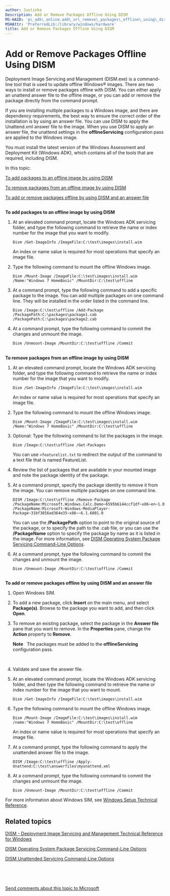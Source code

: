 ```yaml
---
author: Justinha
Description: Add or Remove Packages Offline Using DISM
MS-HAID: 'p\_adk\_online.add\_or\_remove\_packages\_offline\_using\_dism'
MSHAttr: 'PreferredLib:/library/windows/hardware'
title: Add or Remove Packages Offline Using DISM
---
```


# Add or Remove Packages Offline Using DISM


Deployment Image Servicing and Management (DISM.exe) is a command-line tool that is used to update offline Windows® images. There are two ways to install or remove packages offline with DISM. You can either apply an unattend answer file to the offline image, or you can add or remove the package directly from the command prompt.

If you are installing multiple packages to a Windows image, and there are dependency requirements, the best way to ensure the correct order of the installation is by using an answer file. You can use DISM to apply the Unattend.xml answer file to the image. When you use DISM to apply an answer file, the unattend settings in the **offlineServicing** configuration pass are applied to the Windows image.

You must install the latest version of the Windows Assessment and Deployment Kit (Windows ADK), which contains all of the tools that are required, including DISM.

In this topic:

[To add packages to an offline image by using DISM](#bkmk-add)

[To remove packages from an offline image by using DISM](#bkmk-remove)

[To add or remove packages offline by using DISM and an answer file](#bkmk-answer)

## <span id="BKMK_add"></span><span id="bkmk_add"></span><span id="BKMK_ADD"></span>


**To add packages to an offline image by using DISM**

1.  At an elevated command prompt, locate the Windows ADK servicing folder, and type the following command to retrieve the name or index number for the image that you want to modify.

    ``` syntax
    Dism /Get-ImageInfo /ImageFile:C:\test\images\install.wim
    ```

    An index or name value is required for most operations that specify an image file.

2.  Type the following command to mount the offline Windows image.

    ``` syntax
    Dism /Mount-Image /ImageFile:C:\test\images\install.wim /Name:"Windows 7 HomeBasic" /MountDir:C:\test\offline
    ```

3.  At a command prompt, type the following command to add a specific package to the image. You can add multiple packages on one command line. They will be installed in the order listed in the command line.

    ``` syntax
    Dism /Image:C:\test\offline /Add-Package /PackagePath:C:\packages\package1.cab /PackagePath:C:\packages\package2.cab
    ```

4.  At a command prompt, type the following command to commit the changes and unmount the image.

    ``` syntax
    Dism /Unmount-Image /MountDir:C:\test\offline /Commit
    ```

## <span id="BKMK_remove"></span><span id="bkmk_remove"></span><span id="BKMK_REMOVE"></span>


**To remove packages from an offline image by using DISM**

1.  At an elevated command prompt, locate the Windows ADK servicing folder, and type the following command to retrieve the name or index number for the image that you want to modify.

    ``` syntax
    Dism /Get-ImageInfo /ImageFile:C:\test\images\install.wim
    ```

    An index or name value is required for most operations that specify an image file.

2.  Type the following command to mount the offline Windows image.

    ``` syntax
    Dism /Mount-Image /ImageFile:C:\test\images\install.wim /Name:"Windows 7 HomeBasic" /MountDir:C:\test\offline
    ```

3.  Optional: Type the following command to list the packages in the image.

    ``` syntax
    Dism /Image:C:\test\offline /Get-Packages
    ```

    You can use `>featurelist.txt` to redirect the output of the command to a text file that is named FeatureList.

4.  Review the list of packages that are available in your mounted image and note the package identity of the package.

5.  At a command prompt, specify the package identity to remove it from the image. You can remove multiple packages on one command line.

    ``` syntax
    DISM /Image:C:\test\offline /Remove-Package /PackageName:Microsoft.Windows.Calc.Demo~6595b6144ccf1df~x86~en~1.0.0.0 /PackageName:Microsoft-Windows-MediaPlayer-Package~31bf3856ad364e35~x86~~6.1.6801.0
    ```

    You can use the **/PackagePath** option to point to the original source of the package, or to specify the path to the .cab file, or you can use the **/PackageName** option to specify the package by name as it is listed in the image. For more information, see [DISM Operating System Package Servicing Command-Line Options](dism-operating-system-package-servicing-command-line-options.md).

6.  At a command prompt, type the following command to commit the changes and unmount the image.

    ``` syntax
    Dism /Unmount-Image /MountDir:C:\test\offline /Commit
    ```

## <span id="BKMK_answer"></span><span id="bkmk_answer"></span><span id="BKMK_ANSWER"></span>


**To add or remove packages offline by using DISM and an answer file**

1.  Open Windows SIM.

2.  To add a new package, click **Insert** on the main menu, and select **Package(s)**. Browse to the package you want to add, and then click **Open**.

3.  To remove an existing package, select the package in the **Answer file** pane that you want to remove. In the **Properties** pane, change the **Action** property to **Remove**.

    **Note**  
    The packages must be added to the **offlineServicing** configuration pass.

     

4.  Validate and save the answer file.

5.  At an elevated command prompt, locate the Windows ADK servicing folder, and then type the following command to retrieve the name or index number for the image that you want to mount.

    ``` syntax
    Dism /Get-ImageInfo /ImageFile:C:\test\images\install.wim
    ```

6.  Type the following command to mount the offline Windows image.

    ``` syntax
    Dism /Mount-Image /ImageFile:C:\test\images\install.wim /name:"Windows 7 HomeBasic" /MountDir:C:\test\offline
    ```

    An index or name value is required for most operations that specify an image file.

7.  At a command prompt, type the following command to apply the unattended answer file to the image.

    ``` syntax
    DISM /Image:C:\test\offline /Apply-Unattend:C:\test\answerfiles\myunattend.xml
    ```

8.  At a command prompt, type the following command to commit the changes and unmount the image.

    ``` syntax
    Dism /Unmount-Image /MountDir:C:\test\offline /Commit
    ```

For more information about Windows SIM, see [Windows Setup Technical Reference](windows-setup-technical-reference.md).

## <span id="related_topics"></span>Related topics


[DISM - Deployment Image Servicing and Management Technical Reference for Windows](dism---deployment-image-servicing-and-management-technical-reference-for-windows.md)

[DISM Operating System Package Servicing Command-Line Options](dism-operating-system-package-servicing-command-line-options.md)

[DISM Unattended Servicing Command-Line Options](dism-unattended-servicing-command-line-options.md)

 

 

[Send comments about this topic to Microsoft](mailto:wsddocfb@microsoft.com?subject=Documentation%20feedback%20%5Bp_adk_online\p_adk_online%5D:%20Add%20or%20Remove%20Packages%20Offline%20Using%20DISM%20%20RELEASE:%20%284/11/2016%29&body=%0A%0APRIVACY%20STATEMENT%0A%0AWe%20use%20your%20feedback%20to%20improve%20the%20documentation.%20We%20don't%20use%20your%20email%20address%20for%20any%20other%20purpose,%20and%20we'll%20remove%20your%20email%20address%20from%20our%20system%20after%20the%20issue%20that%20you're%20reporting%20is%20fixed.%20While%20we're%20working%20to%20fix%20this%20issue,%20we%20might%20send%20you%20an%20email%20message%20to%20ask%20for%20more%20info.%20Later,%20we%20might%20also%20send%20you%20an%20email%20message%20to%20let%20you%20know%20that%20we've%20addressed%20your%20feedback.%0A%0AFor%20more%20info%20about%20Microsoft's%20privacy%20policy,%20see%20http://privacy.microsoft.com/default.aspx. "Send comments about this topic to Microsoft")





